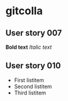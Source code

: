 # gitcolla

## User story 007
**Bold text**
*Italic text*

## User story 010
- First listitem
- Second listitem
- Third listitem
